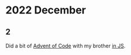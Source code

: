# 2022 December

## 2

Did a bit of [Advent of Code](https://adventofcode.com/) with my brother [in JS](https://github.com/nikitavoloboev/test/tree/main/advent-of-code/2022).
